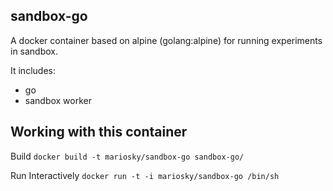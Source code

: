 ## sandbox-go

A docker container based on alpine (golang:alpine) for running experiments in sandbox.

It includes:

* go
* sandbox worker

## Working with this container

Build
`docker build -t mariosky/sandbox-go sandbox-go/`

Run Interactively
`docker run -t -i mariosky/sandbox-go /bin/sh`
